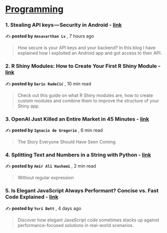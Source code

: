 
<h1><a href=https://medium.com/tag/programming/recommended target="_blank" rel="noopener noreferrer">Programming</a></h1>
<h3>1. Stealing API keys — Security in Android - <a href=https://medium.com/@amsavarthan/stealing-api-keys-security-in-android-495dd5285892?source=tag_recommended_feed---------0-84----------programming----------7988e431_e045_4181_a806_b99bb2a37c32------- target="_blank" rel="noopener noreferrer">link</a></h3>

✍️ **posted by `Amsavarthan Lv`** <date> , 7 hours ago</date>

<blockquote>How secure is your API keys and your backend? In this blog I have explained how I exploited an Android app and got access to their API.</blockquote>

<h3>2. R Shiny Modules: How to Create Your First R Shiny Module - <a href=https://medium.com/appsilon-data-science/r-shiny-modules-how-to-create-your-first-r-shiny-module-df0492f862c0?source=tag_recommended_feed---------1-107----------programming----------7988e431_e045_4181_a806_b99bb2a37c32------- target="_blank" rel="noopener noreferrer">link</a></h3>

✍️ **posted by `Dario Radečić`** <date> , 10 min read</date>

<blockquote>Check out this guide on what R Shiny modules are, how to create custom modules and combine them to improve the structure of your Shiny app.</blockquote>

<h3>3. OpenAI Just Killed an Entire Market in 45 Minutes - <a href=https://medium.com/@ignacio.de.gregorio.noblejas/openai-just-killed-an-entire-market-in-45-minutes-818b2a8ad33e?source=tag_recommended_feed---------2-85----------programming----------7988e431_e045_4181_a806_b99bb2a37c32------- target="_blank" rel="noopener noreferrer">link</a></h3>

✍️ **posted by `Ignacio de Gregorio`** <date> , 6 min read</date>

<blockquote>The Story Everyone Should Have Seen Coming</blockquote>

<h3>4. Splitting Text and Numbers in a String with Python - <a href=https://medium.com/@amir-tech/splitting-text-and-numbers-in-a-string-with-python-1de470710551?source=tag_recommended_feed---------3-84----------programming----------7988e431_e045_4181_a806_b99bb2a37c32------- target="_blank" rel="noopener noreferrer">link</a></h3>

✍️ **posted by `Amir Ali Hashemi`** <date> , 2 min read</date>

<blockquote>Without regular expression</blockquote>

<h3>5. Is Elegant JavaScript Always Performant? Concise vs. Fast Code Explained - <a href=https://medium.com/javascript-in-plain-english/is-elegant-javascript-always-performant-concise-vs-fast-code-explained-da90b766f13b?source=tag_recommended_feed---------4-107----------programming----------7988e431_e045_4181_a806_b99bb2a37c32------- target="_blank" rel="noopener noreferrer">link</a></h3>

✍️ **posted by `Yuri Bett`** <date> , 4 days ago</date>

<blockquote>Discover how elegant JavaScript code sometimes stacks up against performance-focused solutions in real-world scenarios.</blockquote>

